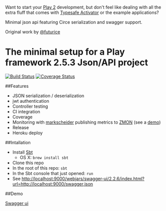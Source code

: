 Want to start your [Play 2](https://www.playframework.com/documentation/2.5.x/Home) development, but don't feel like dealing with all the extra fluff that comes with [Typesafe Activator](https://www.typesafe.com/activator/docs) or the example applications?

Minimal json api featuring Circe serialization and swagger support.

Original work by [@futurice](https://github.com/futurice/minimal-play2.git)


# The minimal setup for a Play framework 2.5.3 Json/API project

[![Build Status](https://travis-ci.org/sammyrulez/minimal-play2.svg?branch=master)](https://travis-ci.org/sammyrulez/minimal-play2) [![Coverage Status](https://coveralls.io/repos/github/sammyrulez/minimal-play2/badge.svg?branch=master)](https://coveralls.io/github/sammyrulez/minimal-play2?branch=master)

##Features
* JSON serialization / deserialization
* jwt authentication
* Controller testing
* CI integration
* Coverage
* Monitoring with [markscheider](https://github.com/zalando-incubator/markscheider) publishing metrics to [ZMON](https://github.com/zalando/zmon) (see a [demo](https://demo.zmon.io))
* Release
* Heroku deploy



##Intallation

* Install [Sbt](http://www.scala-sbt.org/index.html)
  * OS X: `brew install sbt`
* Clone this repo
* In the root of this repo: `sbt`
* In the Sbt console that just opened: `run`
* See [http://localhost:9000/webjars/swagger-ui/2.2.6/index.html?url=http://localhost:9000/swagger.json](http://localhost:9000/webjars/swagger-ui/2.2.6/index.html?url=http://localhost:9000/swagger.json)

##Demo

[Swagger ui](http://minimal-play2.herokuapp.com/webjars/swagger-ui/2.2.6/index.html?url=http://minimal-play2.herokuapp.com/swagger.json)

